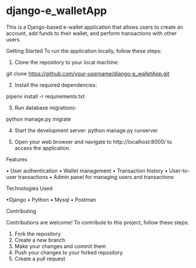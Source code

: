 # django-e_walletApp

This is a Django-based e-wallet application that allows users to create an account, add funds to their wallet, and perform transactions with other users.

Getting Started
To run the application locally, follow these steps:

1. Clone the repository to your local machine:

git clone https://github.com/your-username/django-e_walletApp.git

2. Install the required dependencies:

pipenv install -r requirements.txt

3. Run database migrations:

python manage.py migrate

4. Start the development server:
python manage.py runserver

5. Open your web browser and navigate to http://localhost:8000/ to access the application.

Features

• User authentication
• Wallet management
• Transaction history
• User-to-user transactions
• Admin panel for managing users and transactions

Technologies Used

•Django
• Python
• Mysql
• Postman

Contributing

Contributions are welcome! To contribute to this project, follow these steps:

1. Fork the repository
2. Create a new branch
3. Make your changes and commit them
4. Push your changes to your forked repository
5. Create a pull request





